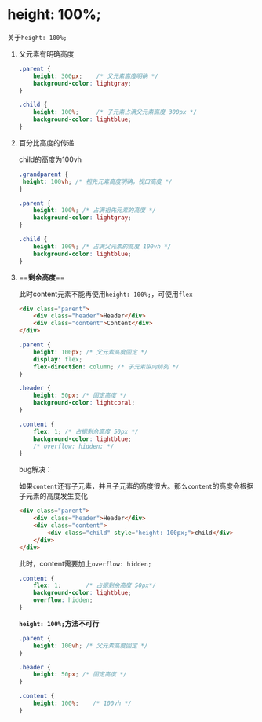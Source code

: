 # height: 100%;

关于`height: 100%;`



1. 父元素有明确高度

   ```css
   .parent {
       height: 300px;    /* 父元素高度明确 */
       background-color: lightgray;
   }
   
   .child {
       height: 100%;     /* 子元素占满父元素高度 300px */
       background-color: lightblue;
   }
   ```

2. 百分比高度的传递

   child的高度为100vh

   ```css
   .grandparent {
   	height: 100vh; /* 祖先元素高度明确，视口高度 */
   }
   
   .parent {
       height: 100%; /* 占满祖先元素的高度 */
       background-color: lightgray;
   }
   
   .child {
       height: 100%; /* 占满父元素的高度 100vh */
       background-color: lightblue;
   }
   ```

3. ==**剩余高度**==

   此时content元素不能再使用`height: 100%;`，可使用`flex`

   ```html
   <div class="parent">
       <div class="header">Header</div>
       <div class="content">Content</div>
   </div>
   ```

   ```css
   .parent {
       height: 100px; /* 父元素高度固定 */
       display: flex;
       flex-direction: column; /* 子元素纵向排列 */
   }
   
   .header {
       height: 50px; /* 固定高度 */
       background-color: lightcoral;
   }
   
   .content {
       flex: 1; /* 占据剩余高度 50px */
       background-color: lightblue;
       /* overflow: hidden; */
   }
   ```
   
   bug解决：
   
   如果`content`还有子元素，并且子元素的高度很大。那么`content`的高度会根据子元素的高度发生变化
   
   ```html
   <div class="parent">
       <div class="header">Header</div>
       <div class="content">
           <div class="child" style="height: 100px;">child</div>
       </div>
   </div>
   ```
   
   此时，content需要加上`overflow: hidden;`

   ```css
   .content {
       flex: 1;       /* 占据剩余高度 50px*/
       background-color: lightblue;
       overflow: hidden;
   }
   ```
   
   
   
   **`height: 100%;`方法不可行**
   
   ```css
   .parent {
       height: 100vh; /* 父元素高度固定 */
   }
   
   .header {
       height: 50px; /* 固定高度 */
   }
   
   .content {
       height: 100%;    /* 100vh */
   }
   ```
   
   

